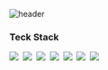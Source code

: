 ![header](https://capsule-render.vercel.app/api?type=waving&color=gradient&height=270&text=hhhhyelim&fontSize=60)

<h3>Teck Stack</h3>
<img src="https://img.shields.io/badge/C-A8B9CC?style=flat-square&logo="C"&logoColor=white"/>&nbsp 
<img src="https://img.shields.io/badge/C++-00599C?style=flat-square&logo="C++"&logoColor=white"/>&nbsp 
<img src="https://img.shields.io/badge/python-3776AB?style=flat-square&logo="Python"&logoColor=white"/>&nbsp 
<img src="https://img.shields.io/badge/javascript-00599C?style=flat-square&logo="JavaScript"&logoColor=white"/>&nbsp 
<img src="https://img.shields.io/badge/html5-E34F26?style=flat-square&logo="HTML"&logoColor=white"/>&nbsp
<img src="https://img.shields.io/badge/css3-1572B6?style=flat-square&logo="CSS"&logoColor=white"/>&nbsp
<img src="https://img.shields.io/badge/react-61DAFB?style=flat-square&logo="React"&logoColor=white"/>&nbsp
